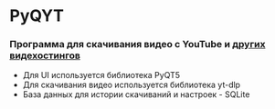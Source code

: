 # PyQYT
### Программа для скачивания видео с YouTube и [других видехостингов](https://github.com/yt-dlp/yt-dlp/blob/master/supportedsites.md)

* Для UI используется библиотека PyQT5
* Для скачивания видео используется библиотека yt-dlp
* База данных для истории скачиваний и настроек - SQLite
